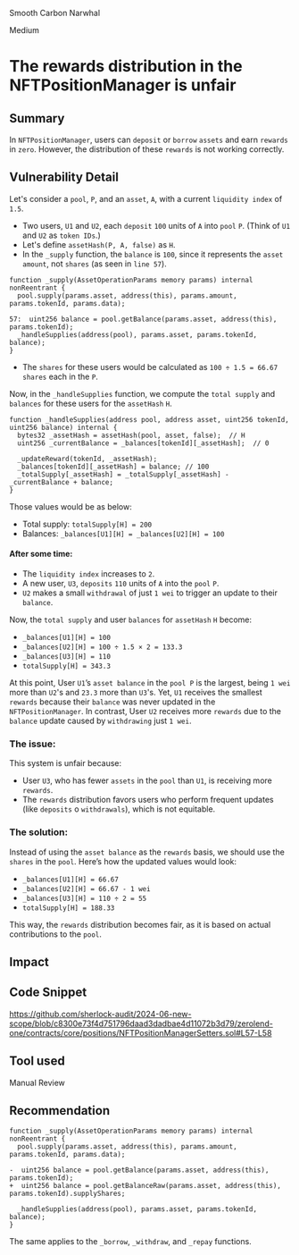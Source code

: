 Smooth Carbon Narwhal

Medium

# The rewards distribution in the NFTPositionManager is unfair

## Summary
In `NFTPositionManager`, users can `deposit` or `borrow` `assets` and earn `rewards` in `zero`.
However, the distribution of these `rewards` is not working correctly.
## Vulnerability Detail
Let's consider a `pool`, `P`, and an `asset`, `A`, with a current `liquidity index` of `1.5`.
- Two users, `U1` and `U2`, each `deposit` `100` units of `A` into `pool` `P`. (Think of `U1` and `U2` as `token IDs`.)
- Let's define `assetHash(P, A, false)` as `H`.
- In the `_supply` function, the `balance` is `100`, since it represents the `asset amount`, not `shares` (as seen in `line 57`).
```solidity
function _supply(AssetOperationParams memory params) internal nonReentrant {
  pool.supply(params.asset, address(this), params.amount, params.tokenId, params.data);

57:  uint256 balance = pool.getBalance(params.asset, address(this), params.tokenId);
  _handleSupplies(address(pool), params.asset, params.tokenId, balance);
}
```
- The `shares` for these users would be calculated as `100 ÷ 1.5 = 66.67 shares` each in the `P`.

Now, in the `_handleSupplies` function, we compute the `total supply` and `balances` for these users for the `assetHash` `H`.
```solidity
function _handleSupplies(address pool, address asset, uint256 tokenId, uint256 balance) internal {
  bytes32 _assetHash = assetHash(pool, asset, false);  // H
  uint256 _currentBalance = _balances[tokenId][_assetHash];  // 0
  
  _updateReward(tokenId, _assetHash);
  _balances[tokenId][_assetHash] = balance; // 100
  _totalSupply[_assetHash] = _totalSupply[_assetHash] - _currentBalance + balance;
}
```
Those values would be as below:
- Total supply: `totalSupply[H] = 200`
- Balances: `_balances[U1][H] = _balances[U2][H] = 100`
#### After some time:

- The `liquidity index` increases to `2`.
- A new user, `U3`, `deposits` `110` units of `A` into the `pool` `P`.
- `U2` makes a small `withdrawal` of just `1 wei` to trigger an update to their `balance`.

Now, the `total supply` and user `balances` for `assetHash` `H` become:

- `_balances[U1][H] = 100`
- `_balances[U2][H] = 100 ÷ 1.5 × 2 = 133.3`
- `_balances[U3][H] = 110`
- `totalSupply[H] = 343.3`

At this point, User `U1`’s `asset balance` in the `pool P` is the largest, being `1 wei` more than `U2`'s and `23.3` more than `U3`'s. 
Yet, `U1` receives the smallest `rewards` because their `balance` was never updated in the `NFTPositionManager`. 
In contrast, User `U2` receives more `rewards` due to the `balance` update caused by `withdrawing` just `1 wei`.

### The issue:

This system is unfair because:

- User `U3`, who has fewer `assets` in the `pool` than `U1`, is receiving more `rewards`.
- The `rewards` distribution favors users who perform frequent updates (like `deposits` o `withdrawals`), which is not equitable.

### The solution:

Instead of using the `asset balance` as the `rewards` basis, we should use the `shares` in the `pool`. 
Here’s how the updated values would look:

- `_balances[U1][H] = 66.67`
- `_balances[U2][H] = 66.67 - 1 wei`
- `_balances[U3][H] = 110 ÷ 2 = 55`
- `totalSupply[H] = 188.33`

This way, the `rewards` distribution becomes fair, as it is based on actual contributions to the `pool`.
## Impact

## Code Snippet
https://github.com/sherlock-audit/2024-06-new-scope/blob/c8300e73f4d751796daad3dadbae4d11072b3d79/zerolend-one/contracts/core/positions/NFTPositionManagerSetters.sol#L57-L58
## Tool used

Manual Review

## Recommendation
```solidity
function _supply(AssetOperationParams memory params) internal nonReentrant {
  pool.supply(params.asset, address(this), params.amount, params.tokenId, params.data);

-  uint256 balance = pool.getBalance(params.asset, address(this), params.tokenId);
+  uint256 balance = pool.getBalanceRaw(params.asset, address(this), params.tokenId).supplyShares;

  _handleSupplies(address(pool), params.asset, params.tokenId, balance);
}
```
The same applies to the `_borrow`, `_withdraw`, and `_repay` functions.